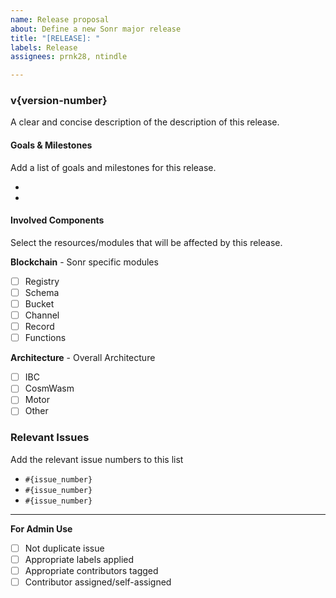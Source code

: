 ```yaml
---
name: Release proposal
about: Define a new Sonr major release
title: "[RELEASE]: "
labels: Release
assignees: prnk28, ntindle

---
```


### v{version-number}
A clear and concise description of the description of this release.

#### Goals & Milestones
Add a list of goals and milestones for this release.

-
-

#### Involved Components
Select the resources/modules that will be affected by this release.

**Blockchain** - Sonr specific modules
- [ ] Registry
- [ ] Schema
- [ ] Bucket
- [ ] Channel
- [ ] Record
- [ ] Functions

**Architecture** - Overall Architecture
- [ ] IBC
- [ ] CosmWasm
- [ ] Motor
- [ ] Other

### Relevant Issues
Add the relevant issue numbers to this list
- `#{issue_number}`
- `#{issue_number}`
- `#{issue_number}`

---
**For Admin Use**
- [ ] Not duplicate issue
- [ ] Appropriate labels applied
- [ ] Appropriate contributors tagged
- [ ] Contributor assigned/self-assigned
